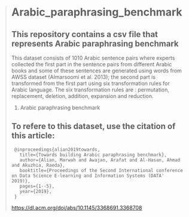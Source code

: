> #  Arabic_paraphrasing_benchmark
> ## This repository contains a csv file that represents Arabic paraphrasing benchmark 
> This dataset consists of 1010 Arabic sentence pairs where experts collected the first part in the sentence pairs from different Arabic books and some of these sentences are generated using words from AWSS dataset (Almarsoomi et al.  2013); the second part is transformed from the first part using six transformation rules for Arabic language. The six transformation rules are : permutation, replacement,  deletion, addition, expansion and reduction. 
>
> 1.   Arabic paraphrasing benchmark
>
>
> ## To refere to this dataset, use the citation of this article:
>
>
>      @inproceedings{alian2019towards,
>        title={Towards building Arabic paraphrasing benchmark},
>        author={Alian, Marwah and Awajan, Arafat and Al-Hasan, Ahmad and Akuzhia, Raeda},
>        booktitle={Proceedings of the Second International conference on Data Science E-learning and Information Systems (DATA' 2019)},
>        pages={1--5},
>        year={2019},
>      }
>            
>  https://dl.acm.org/doi/abs/10.1145/3368691.3368708
>    

